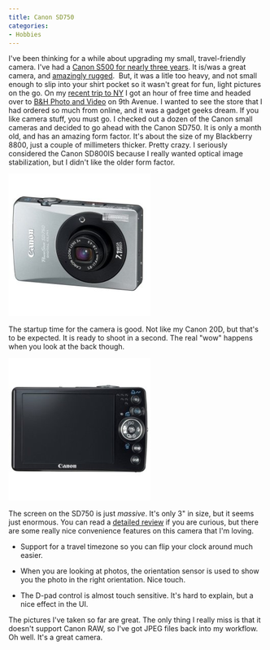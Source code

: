 ```yaml
---
title: Canon SD750
categories:
- Hobbies
---
```


I've been thinking for a while about upgrading my small, travel-friendly camera. I've had a [Canon S500 for nearly three years](/thingelstad/canon-powershot-s500). It is/was a great camera, and [amazingly rugged](/thingelstad/fiasco).  But, it was a litle too heavy, and not small enough to slip into your shirt pocket so it wasn't great for fun, light pictures on the go. On my [recent trip to NY](/thingelstad/stranded-in-new-york) I got an hour of free time and headed over to [B&H Photo and Video](http://www.bhphotovideo.com/) on 9th Avenue. I wanted to see the store that I had ordered so much from online, and it was a gadget geeks dream. If you like camera stuff, you must go.
I checked out a dozen of the Canon small cameras and decided to go ahead with the Canon SD750. It is only a month old, and has an amazing form factor. It's about the size of my Blackberry 8800, just a couple of millimeters thicker. Pretty crazy. I seriously considered the Canon SD800IS because I really wanted optical image stabilization, but I didn't like the older form factor.

![sd750-front.jpg](/assets/posts/2007/sd750-front1.jpg)

The startup time for the camera is good. Not like my Canon 20D, but that's to be expected. It is ready to shoot in a second. The real "wow" happens when you look at the back though.

![sd750-back.jpg](/assets/posts/2007/sd750-back1.jpg)

The screen on the SD750 is just _massive_. It's only 3" in size, but it seems just enormous. You can read a [detailed review](http://www.dpreview.com/news/0702/07022202canonsd750sd1000.asp) if you are curious, but there are some really nice convenience features on this camera that I'm loving.



  * Support for a travel timezone so you can flip your clock around much easier.


  * When you are looking at photos, the orientation sensor is used to show you the photo in the right orientation. Nice touch.


  * The D-pad control is almost touch sensitive. It's hard to explain, but a nice effect in the UI.

The pictures I've taken so far are great. The only thing I really miss is that it doesn't support Canon RAW, so I've got JPEG files back into my workflow. Oh well. It's a great camera.
